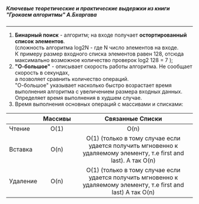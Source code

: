 <h5>Ключевые теоретические и практические выдержки из книги  "Грокаем алгоритмы" А.Бхаргава</h6>
<hr>

1. **Бинарный поиск** - алгоритм; на входе получает **остортированный список элементов**.  
(сложность алгоритма log2N - где N число элементов на входе.  
К примеру размер входного списка элементов
равен 128, отсюда максимально возможное количество проверок log2 128 = 7 ); 
2. **"О-большое"** - описывает скорость работы алгоритма. Не сообщает скорость в секундах,  
а позволяет сравнить количество операций.  
"О-большое" указывает насколько быстро возрастает время выполнения
алгоритма с увеличением размера входных данных.   
Определяет время выполнения в худшем случае.
3.  Время выполнения основных операций с массивами и списками:

   |               | Массивы       | Связанные Списки  |
   | ------------- |:-------------:|:-----------------:|
   | Чтение        |      O(1)     |   O(n)            |
   | Вставка       |      O(n)     |   O(1) (только в тому случае если удается получить мгновенно к удаляемому элементу, т.е first and last). А так O(n)  |
   | Удаление       |     O(n)     |   O(1) (только в тому случае если удается получить мгновенно к удаляемому элементу, т.е first and last) A так O(n)   |
   
   
